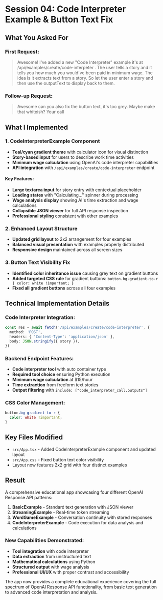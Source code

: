 # Session 04: Code Interpreter Example & Button Text Fix

## What You Asked For

### First Request:
> Awesome! I've added a new "Code Interpreter" example it's at /api/examples/create/code-interpeter . The user tells a story and it tells you how much you would've been paid in minimum wage. The idea is it extracts text from a story. So let the user enter a story and then use the outputText to display back to them.

### Follow-up Request:
> Awesome can you also fix the button text, it's too grey. Maybe make that whiteish? Your call

## What I Implemented

### 1. **CodeInterpreterExample Component**
- **Teal/cyan gradient theme** with calculator icon for visual distinction
- **Story-based input** for users to describe work time activities
- **Minimum wage calculation** using OpenAI's code interpreter capabilities
- **API integration** with `/api/examples/create/code-interpreter` endpoint

#### Key Features:
- **Large textarea input** for story entry with contextual placeholder
- **Loading states** with "Calculating..." spinner during processing
- **Wage analysis display** showing AI's time extraction and wage calculations
- **Collapsible JSON viewer** for full API response inspection
- **Professional styling** consistent with other examples

### 2. **Enhanced Layout Structure**
- **Updated grid layout** to 2x2 arrangement for four examples
- **Balanced visual presentation** with examples properly distributed
- **Responsive design** maintained across all screen sizes

### 3. **Button Text Visibility Fix**
- **Identified color inheritance issue** causing grey text on gradient buttons
- **Added targeted CSS rule** for gradient buttons: `button.bg-gradient-to-r { color: white !important; }`
- **Fixed all gradient buttons** across all four examples

## Technical Implementation Details

### Code Interpreter Integration:
```typescript
const res = await fetch('/api/examples/create/code-interpreter', {
  method: 'POST',
  headers: { 'Content-Type': 'application/json' },
  body: JSON.stringify({ story }),
})
```

### Backend Endpoint Features:
- **Code interpreter tool** with auto container type
- **Required tool choice** ensuring Python execution
- **Minimum wage calculation** at $15/hour
- **Time extraction** from freeform text stories
- **Output filtering** with `include: ["code_interpreter_call.outputs"]`

### CSS Color Management:
```css
button.bg-gradient-to-r {
  color: white !important;
}
```

## Key Files Modified

- `src/App.tsx` - Added CodeInterpreterExample component and updated layout
- `src/App.css` - Fixed button text color visibility
- Layout now features 2x2 grid with four distinct examples

## Result

A comprehensive educational app showcasing four different OpenAI Response API patterns:

1. **BasicExample** - Standard text generation with JSON viewer
2. **StreamingExample** - Real-time token streaming 
3. **WordGameExample** - Conversation continuity with stored responses
4. **CodeInterpreterExample** - Code execution for data analysis and calculations

### New Capabilities Demonstrated:
- **Tool integration** with code interpreter
- **Data extraction** from unstructured text
- **Mathematical calculations** using Python
- **Structured output** with wage analysis
- **Professional UI/UX** with proper contrast and accessibility

The app now provides a complete educational experience covering the full spectrum of OpenAI Response API functionality, from basic text generation to advanced code interpretation and analysis.